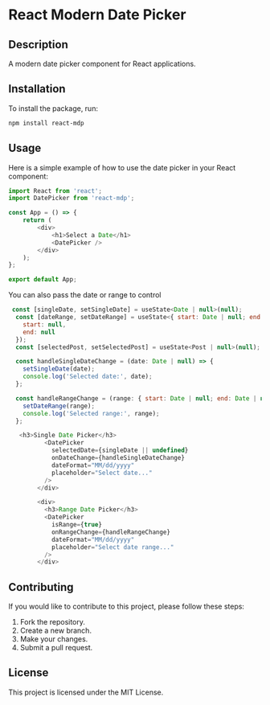 # React Modern Date Picker

## Description
A modern date picker component for React applications.

## Installation
To install the package, run:
```bash
npm install react-mdp
```

## Usage
Here is a simple example of how to use the date picker in your React component:
```javascript
import React from 'react';
import DatePicker from 'react-mdp';

const App = () => {
    return (
        <div>
            <h1>Select a Date</h1>
            <DatePicker />
        </div>
    );
};

export default App;


```

You can also pass the date or range to control

```javascript
 const [singleDate, setSingleDate] = useState<Date | null>(null);
  const [dateRange, setDateRange] = useState<{ start: Date | null; end: Date | null }>({
    start: null,
    end: null
  });
  const [selectedPost, setSelectedPost] = useState<Post | null>(null);

  const handleSingleDateChange = (date: Date | null) => {
    setSingleDate(date);
    console.log('Selected date:', date);
  };

  const handleRangeChange = (range: { start: Date | null; end: Date | null }) => {
    setDateRange(range);
    console.log('Selected range:', range);
  };

   <h3>Single Date Picker</h3>
          <DatePicker
            selectedDate={singleDate || undefined}
            onDateChange={handleSingleDateChange}
            dateFormat="MM/dd/yyyy"
            placeholder="Select date..."
          />
        </div>

        <div>
          <h3>Range Date Picker</h3>
          <DatePicker
            isRange={true}
            onRangeChange={handleRangeChange}
            dateFormat="MM/dd/yyyy"
            placeholder="Select date range..."
          />
        </div>

```


## Contributing
If you would like to contribute to this project, please follow these steps:
1. Fork the repository.
2. Create a new branch.
3. Make your changes.
4. Submit a pull request.

## License
This project is licensed under the MIT License.
